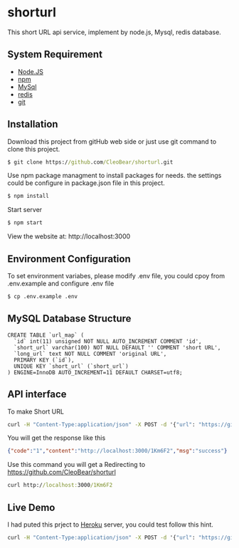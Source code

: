 # shorturl
This short URL api service, implement by node.js, Mysql, redis database.

## System Requirement

* [Node.JS](https://nodejs.org/en/)
* [npm](https://www.npmjs.com/)
* [MySql](https://www.mysql.com/)
* [redis](https://redis.io/)
* [git](https://git-scm.com/)
  
## Installation

Download this project from gitHub web side or just use git command to clone this project.
```cmd
$ git clone https://github.com/CleoBear/shorturl.git
```
Use npm package managment to install packages for needs.
the settings could be configure in package.json file in this project.

```cmd
$ npm install
```
Start server
```cmd
$ npm start
```
View the website at: http://localhost:3000

## Environment Configuration
To set environment variabes, please modify .env file, you could cpoy from .env.example and configure .env file

```cmd
$ cp .env.example .env 
```
## MySQL Database Structure

```mysql
CREATE TABLE `url_map` (
  `id` int(11) unsigned NOT NULL AUTO_INCREMENT COMMENT 'id',
  `short_url` varchar(100) NOT NULL DEFAULT '' COMMENT 'short URL',
  `long_url` text NOT NULL COMMENT 'original URL',
  PRIMARY KEY (`id`),
  UNIQUE KEY `short_url` (`short_url`)
) ENGINE=InnoDB AUTO_INCREMENT=11 DEFAULT CHARSET=utf8;
```

## API interface

To make Short URL

```cmd
curl -H "Content-Type:application/json" -X POST -d '{"url": "https://github.com/CleoBear/shorturl"}' http://localhost:3000/generate
```
You will get the response like this
```json
{"code":"1","content":"http://localhost:3000/1Km6F2","msg":"success"}
```
Use this command you will get a Redirecting to https://github.com/CleoBear/shorturl

```cmd
curl http://localhost:3000/1Km6F2
```
## Live Demo

I had puted this prject to [Heroku](https://dashboard.heroku.com/) server, you could test follow this hint.

```cmd
curl -H "Content-Type:application/json" -X POST -d '{"url": "https://github.com/CleoBear/shorturl"}' https://short-url-cc.herokuapp.com/generate
```